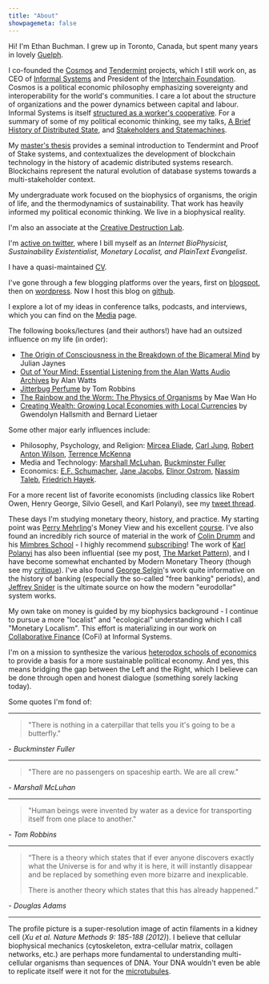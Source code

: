 ```yaml
---
title: "About"
showpagemeta: false
---
```


Hi! I'm Ethan Buchman. I grew up in Toronto, Canada,
but spent many years in lovely [Guelph]. 

I co-founded the [Cosmos] and [Tendermint] projects, which I still work on,
as CEO of [Informal Systems] and President of the [Interchain Foundation].
Cosmos is a political economic philosophy emphasizing sovereignty and
interoperability for the world's communities.
I care a lot about the structure of organizations and the power dynamics between
capital and labour. Informal Systems is itself [structured as a worker's
cooperative][Informal Owners]. For a summary of some of my political economic thinking, see my
talks, [A Brief History of Distributed State], and [Stakeholders and
Statemachines].

My [master's thesis] provides a seminal introduction to 
Tendermint and Proof of Stake systems, and contextualizes the development of blockchain technology
in the history of academic distributed systems research. Blockchains represent
the natural evolution of database systems towards a multi-stakeholder context.

My undergraduate work focused on the biophysics of organisms, the origin of
life, and the thermodynamics of sustainability. That work has heavily informed
my political economic thinking. We live in a biophysical reality.

I'm also an associate at the [Creative Destruction
Lab](https://www.creativedestructionlab.com/people/ethan-buchman/).

I'm [active on twitter], where I bill myself as an *Internet BioPhysicist, Sustainability Existentialist, Monetary Localist, and PlainText Evangelist*.

I have a quasi-maintained [CV](https://github.com/ebuchman/resume/blob/master/resume.pdf).

I've gone through a few blogging platforms over the years, 
first on [blogspot](http://easythereentropy.blogspot.com/),
then on [wordpress](https://easythereentropy.wordpress.com/). Now I host this
blog on [github](https://ebuchman.github.io/posts/).

I explore a lot of my ideas in conference talks, podcasts, and interviews,
which you can find on the [Media] page. 

The following books/lectures (and their authors!) have had an outsized influence on my life (in order):

- [The Origin of Consciousness in the Breakdown of the Bicameral Mind] by Julian
  Jaynes
- [Out of Your Mind: Essential Listening from the Alan Watts Audio Archives] by
  Alan Watts
- [Jitterbug Perfume] by Tom Robbins
- [The Rainbow and the Worm: The Physics of Organisms] by Mae Wan Ho
- [Creating Wealth: Growing Local Economies with Local Currencies] by Gwendolyn
  Hallsmith and Bernard Lietaer

Some other major early influences include:

- Philosophy, Psychology, and Religion: [Mircea Eliade], [Carl Jung], [Robert Anton Wilson], [Terrence McKenna]
- Media and Technology: [Marshall McLuhan], [Buckminster Fuller]
- Economics: [E.F. Schumacher], [Jane Jacobs], [Elinor Ostrom], [Nassim Taleb], [Friedrich Hayek].

For a more recent list of favorite economists (including classics like Robert Owen, Henry George, Silvio Gesell, and Karl Polanyi),
see my [tweet thread][econ-thread].

These days I'm studying monetary theory, history, and practice. My starting point was 
[Perry Mehrling]'s Money View and his excellent [course]. I've
also found an incredibly rich source of material in the work of [Colin Drumm]
and his [Mimbres School] - I highly recommend [subscribing]!
The work of [Karl Polanyi] has also been influential (see my post,
[The Market Pattern]), and I have become somewhat enchanted by Modern Monetary Theory
(though see my [critique]). I've also found [George Selgin]'s work quite informative on the history of banking (especially
the so-called "free banking" periods), and [Jeffrey Snider] is the ultimate
source on how the modern "eurodollar" system works.

My own take on money is guided by my biophysics background - I continue to pursue a more 
"localist" and "ecological" understanding which I call "Monetary Localism". This
effort is materializing in our work on [Collaborative Finance] (CoFi) at Informal
Systems.

I'm on a mission to synthesize the various [heterodox schools of economics]
to provide a basis for a more sustainable political economy. 
And yes, this means bridging the gap between the Left and the Right, which I believe can be done
through open and honest dialogue (something sorely lacking today).

Some quotes I'm fond of:

---
> "There is nothing in a caterpillar that tells you it's going to be a butterfly."

*- Buckminster Fuller*

---

> "There are no passengers on spaceship earth. We are all crew."

*- Marshall McLuhan*

---

> "Human beings were invented by water as a device for transporting itself from
one place to another."

*- Tom Robbins*

---

> “There is a theory which states that if ever anyone discovers exactly what the
Universe is for and why it is here, it will instantly disappear and be
replaced by something even more bizarre and inexplicable. 
>
> There is another theory which states that this has already happened.”

*- Douglas Adams*

---


The profile picture is a super-resolution image of actin filaments in a kidney
cell (*Xu et al. Nature Methods 9: 185-188 (2012)*). I believe that 
cellular biophysical mechanics (cytoskeleton, extra-cellular matrix, collagen networks,
etc.) are perhaps more fundamental to understanding multi-cellular organisms than sequences of DNA.
Your DNA wouldn't even be able to replicate itself were it not for the
[microtubules].

[Cosmos]: https://cosmos.network
[Tendermint]: https://github.com/tendermint/tendermint
[Interchain Foundation]: https://interchain.io/
[Informal Systems]: https://informal.systems/
[The Origin of Consciousness in the Breakdown of the Bicameral Mind]: https://www.julianjaynes.org/resources/books/ooc/
[Out of Your Mind: Essential Listening from the Alan Watts Audio Archives]: https://www.soundstrue.com/products/out-of-your-mind
[Jitterbug Perfume]: https://en.wikipedia.org/wiki/Jitterbug_Perfume
[The Rainbow and the Worm: The Physics of Organisms]: https://www.worldscientific.com/worldscibooks/10.1142/6928
[Creating Wealth: Growing Local Economies with Local Currencies]: https://newsociety.ca/books/c/creating-wealth
[Robert Anton Wilson]: https://en.wikipedia.org/wiki/Robert_Anton_Wilson
[Terrence McKenna]: https://en.wikipedia.org/wiki/Terence_McKenna
[Neal Cassady]: https://en.wikipedia.org/wiki/Neal_Cassady
[Mircea Eliade]: https://en.wikipedia.org/wiki/Mircea_Eliade
[Carl Jung]: https://en.wikipedia.org/wiki/Carl_Jung
[Maps of Meaning: The Architecture of Belief]: https://www.jordanbpeterson.com/maps-of-meaning/
[Perry Mehrling]: http://sites.bu.edu/perry/
[George Selgin]: https://en.wikipedia.org/wiki/George_Selgin
[E.F. Schumacher]: https://en.wikipedia.org/wiki/E._F._Schumacher
[Jane Jacobs]: https://en.wikipedia.org/wiki/Jane_Jacobs
[Elinor Ostrom]: https://en.wikipedia.org/wiki/Elinor_Ostrom
[Nassim Taleb]: https://en.wikipedia.org/wiki/Nassim_Nicholas_Taleb
[Friedrich Hayek]: https://en.wikipedia.org/wiki/Friedrich_Hayek
[active on twitter]: https://twitter.com/buchmanster
[Marshall McLuhan]: https://en.wikipedia.org/wiki/Marshall_McLuhan
[Marcel Danesi]: https://en.wikipedia.org/wiki/Marcel_Danesi
[Guelph]: https://en.wikipedia.org/wiki/Guelph
[Buckminster Fuller]: https://en.wikipedia.org/wiki/Buckminster_Fuller
[microtubules]: https://en.wikipedia.org/wiki/Microtubule
[Jeffrey Snider]: https://alhambrapartners.com/tag/eurodollar-university/
[critique]: /posts/mmt/
[Media]:/media
[Karl Polanyi]: https://en.wikipedia.org/wiki/Karl_Polanyi
[The Market Pattern]: /posts/hayek-polanyi
[heterodox schools of economics]: /posts/factors-of-production
[master's thesis]: https://atrium.lib.uoguelph.ca/xmlui/handle/10214/9769
[Informal Owners]: https://informal.systems/2020/09/21/informal-owners/
[A Brief History of Distributed State]: https://www.youtube.com/watch?v=e9C1Y89Txdw
[Stakeholders and Statemachines]: https://www.youtube.com/watch?v=Luh7m7YHRts
[econ-thread]: https://twitter.com/buchmanster/status/1420129270417006595
[course]: https://www.coursera.org/learn/money-banking
[Colin Drumm]: https://twitter.com/drumm_colin
[Mimbres School]: https://www.patreon.com/m/MimbresSchool
[subscribing]: https://www.patreon.com/join/MimbresSchool?
[Collaborative Finance]: https://cofi.informal.systems/

